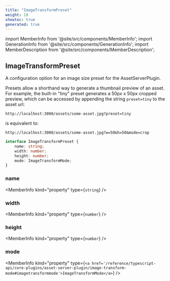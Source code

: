 ```yaml
---
title: "ImageTransformPreset"
weight: 10
showtoc: true
generated: true
---
```

<!-- This file was generated from the Vendure source. Do not modify. Instead, re-run the "docs:build" script -->
import MemberInfo from '@site/src/components/MemberInfo';
import GenerationInfo from '@site/src/components/GenerationInfo';
import MemberDescription from '@site/src/components/MemberDescription';


## ImageTransformPreset

<GenerationInfo sourceFile="packages/asset-server-plugin/src/types.ts" sourceLine="39" packageName="@vendure/asset-server-plugin" />

A configuration option for an image size preset for the AssetServerPlugin.

Presets allow a shorthand way to generate a thumbnail preview of an asset. For example,
the built-in "tiny" preset generates a 50px x 50px cropped preview, which can be accessed
by appending the string `preset=tiny` to the asset url:

`http://localhost:3000/assets/some-asset.jpg?preset=tiny`

is equivalent to:

`http://localhost:3000/assets/some-asset.jpg?w=50&h=50&mode=crop`

```ts title="Signature"
interface ImageTransformPreset {
    name: string;
    width: number;
    height: number;
    mode: ImageTransformMode;
}
```

<div className="members-wrapper">

### name

<MemberInfo kind="property" type={`string`}   />


### width

<MemberInfo kind="property" type={`number`}   />


### height

<MemberInfo kind="property" type={`number`}   />


### mode

<MemberInfo kind="property" type={`<a href='/reference/typescript-api/core-plugins/asset-server-plugin/image-transform-mode#imagetransformmode'>ImageTransformMode</a>`}   />




</div>
